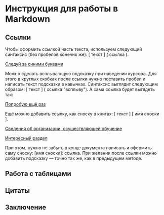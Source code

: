 # Инструкция для работы в Markdown



## Ссылки

Чтобы оформить ссылкой часть текста, используем следующий синтаксис (без пробелов конечно же): [ текст ] ( ссылка ). 

[Следуй за синими буквами](https://gb.ru/company)

Можно сделать всплывающую подсказку при наведении курсора. Для этого в круглых скобках после ссылки нужно поставить пробел и написать текст подсказки в кавычках. Синтаксис выглядит следующим образом: [ текст ] ( ссылка "всплыву"). А сама ссылка будет выгядеть так:

[Попробую ещё раз](https://gb.ru/company "я стану программистом")

Ещё можно добавить ссылку, как сноску в книгах: [ текст ] [ имя сноски ]. 

[Сведения об организации, осуществляющей обучение][1]

[Интересный раздел][Point Two]

При этом, нужно не забыть в конце документа написать и оформить саму сноску: [имя сноски]: ссылка. При желании после ссылки можно добавить подсказку — точно так же, как в предыдущем методе.

[1]: https://gb.ru/aboutcompany

[Point Two]: https://gb.ru/aboutcompany_material_support "Как жаль("

## Работа с таблицами

## Цитаты

## Заключение